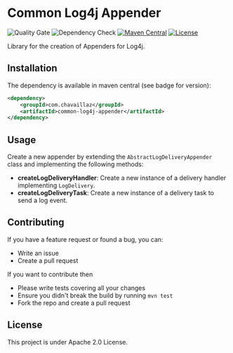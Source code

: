 # Common Log4j Appender

![Quality Gate](https://github.com/chavaillaz/common-log4j-appender/actions/workflows/sonarcloud.yml/badge.svg)
![Dependency Check](https://github.com/chavaillaz/common-log4j-appender/actions/workflows/snyk.yml/badge.svg)
[![Maven Central](https://maven-badges.herokuapp.com/maven-central/com.chavaillaz/common-log4j-appender/badge.svg)](https://maven-badges.herokuapp.com/maven-central/com.chavaillaz/common-log4j-appender)
[![License](https://img.shields.io/badge/License-Apache%202.0-blue.svg)](https://opensource.org/licenses/Apache-2.0)

Library for the creation of Appenders for Log4j.

## Installation

The dependency is available in maven central (see badge for version):

```xml
<dependency>
    <groupId>com.chavaillaz</groupId>
    <artifactId>common-log4j-appender</artifactId>
</dependency>
```

## Usage

Create a new appender by extending the `AbstractLogDeliveryAppender` class and implementing the following methods:
- **createLogDeliveryHandler**: Create a new instance of a delivery handler implementing `LogDelivery`.
- **createLogDeliveryTask**: Create a new instance of a delivery task to send a log event.

## Contributing

If you have a feature request or found a bug, you can:

- Write an issue
- Create a pull request

If you want to contribute then

- Please write tests covering all your changes
- Ensure you didn't break the build by running `mvn test`
- Fork the repo and create a pull request

## License

This project is under Apache 2.0 License.